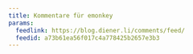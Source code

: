 ```yaml
---
title: Kommentare für emonkey
params:
  feedlink: https://blog.diener.li/comments/feed/
  feedid: a73b61ea56f017c4a778425b2657e3b3
---
```

